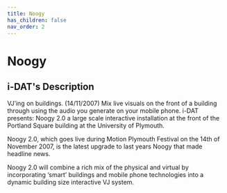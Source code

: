 ```yaml
---
title: Noogy
has_children: false
nav_order: 2
---
```


# Noogy

## i-DAT's Description

VJ’ing on buildings. (14/11/2007) Mix live visuals on the front of a building through using the audio you generate on your mobile phone. i-DAT presents: Noogy 2.0 a large scale interactive installation at the front of the Portland Square building at the University of Plymouth.

Noogy 2.0, which goes live during Motion Plymouth Festival on the 14th of November 2007, is the latest upgrade to last years Noogy that made headline news.

Noogy 2.0 will combine a rich mix of the physical and virtual by incorporating ‘smart’ buildings and mobile phone technologies into a dynamic building size interactive VJ system.
